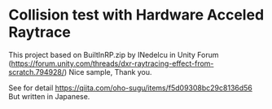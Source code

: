 # Collision test with Hardware Acceled Raytrace

This project based on BuiltInRP.zip by INedelcu in Unity Forum (https://forum.unity.com/threads/dxr-raytracing-effect-from-scratch.794928/)
Nice sample, Thank you.

See for detail
https://qiita.com/oho-sugu/items/f5d09308bc29c8136d56
But written in Japanese.
